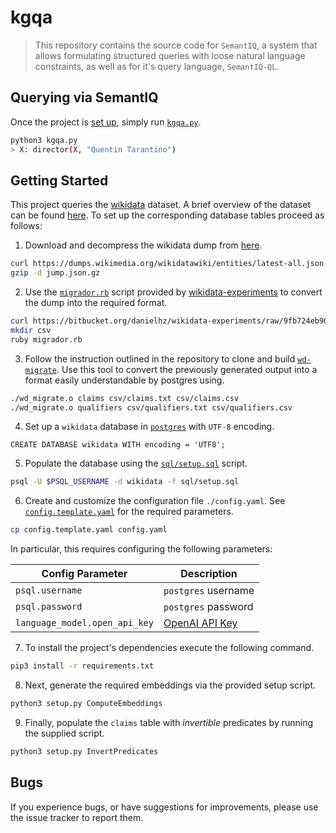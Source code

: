 # kgqa

> This repository contains the source code for `SemantIQ`, a system that allows formulating structured queries with loose natural language constraints, as well as for it's query language, `SemantIQ-QL`.

## Querying via SemantIQ

Once the project is [set up](#getting-started), simply run [`kgqa.py`](kgqa.py).
```sh
python3 kgqa.py
> X: director(X, "Quentin Tarantino")
```

## Getting Started

This project queries the [wikidata](https://www.wikidata.org/wiki/Wikidata:Main_Page) dataset. A brief overview of the dataset can be found [here](https://gist.github.com/anton5798/68c1975eb661abd76d68493bc98d6099). To set up the corresponding database tables proceed as follows:

1. Download and decompress the wikidata dump from [here](https://dumps.wikimedia.org/wikidatawiki/entities/).

```sh
curl https://dumps.wikimedia.org/wikidatawiki/entities/latest-all.json.gz --output dump.json.gz
gzip -d jump.json.gz
```

2. Use the [`migrador.rb`](https://bitbucket.org/danielhz/wikidata-experiments/raw/9fb724eb90fdc242434db8fd36d88950eb2255c0/postgresql-experiment-scripts/load-data/migrador.rb) script provided by [wikidata-experiments](https://bitbucket.org/danielhz/wikidata-experiments/src/master/) to convert the dump into the required format.

```sh
curl https://bitbucket.org/danielhz/wikidata-experiments/raw/9fb724eb90fdc242434db8fd36d88950eb2255c0/postgresql-experiment-scripts/load-data/migrador.rb --output migrador.rb
mkdir csv
ruby migrador.rb
```

3. Follow the instruction outlined in the repository to clone and build [`wd-migrate`](https://github.com/jlscheerer/wd-migrate). Use this tool to convert the previously generated output into a format easily understandable by postgres using.
```sh
./wd_migrate.o claims csv/claims.txt csv/claims.csv
./wd_migrate.o qualifiers csv/qualifiers.txt csv/qualifiers.csv
```

4. Set up a `wikidata` database in [`postgres`](https://www.postgresql.org) with `UTF-8` encoding.

```postgres
CREATE DATABASE wikidata WITH encoding = 'UTF8';
```

5. Populate the database using the [`sql/setup.sql`](sql/setup.sql) script.

```sh
psql -U $PSQL_USERNAME -d wikidata -f sql/setup.sql
```

6. Create and customize the configuration file `./config.yaml`. See [`config.template.yaml`](config.template.yaml) for the required parameters.

```sh
cp config.template.yaml config.yaml
```

In particular, this requires configuring the following parameters:

| **Config Parameter**          | **Description**                                      |
| ----------------------------- | ---------------------------------------------------- |
| `psql.username`               | `postgres` username                                  |
| `psql.password`               | `postgres` password                                  |
| `language_model.open_api_key` | [OpenAI API Key](https://openai.com/blog/openai-api) |

7. To install the project's dependencies execute the following command.
```sh
pip3 install -r requirements.txt
```

8. Next, generate the required embeddings via the provided setup script.
```sh
python3 setup.py ComputeEmbeddings
```

9. Finally, populate the `claims` table with *invertible* predicates by running the supplied script.

```sh
python3 setup.py InvertPredicates
```

## Bugs

If you experience bugs, or have suggestions for improvements, please use the issue tracker to report them.
